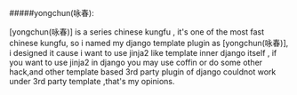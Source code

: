 #####yongchun(咏春):

[yongchun(咏春)] is a series chinese kungfu , it's one of the most fast chinese kungfu, so i named my django template plugin as [yongchun(咏春)], i designed it cause i want to use jinja2 like template inner django itself , if you want to use jinja2 in django you may use coffin or do some other hack,and other template based 3rd party plugin of django couldnot work under 3rd party template ,that's my opinions.
